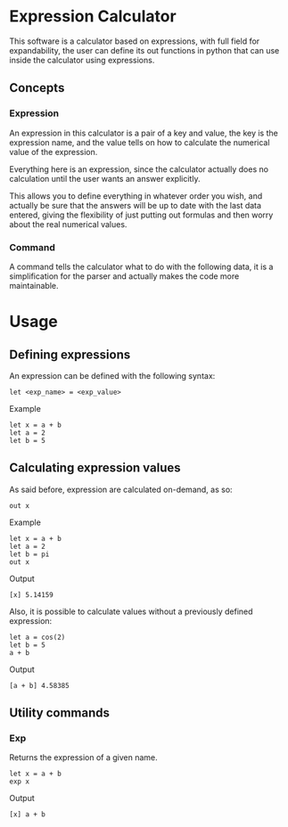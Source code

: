 # Expression Calculator

This software is a calculator based on expressions, with full field
for expandability, the user can define its out functions in python
that can use inside the calculator using expressions.

## Concepts

### Expression

An expression in this calculator is a pair of a key and value, the key
is the expression name, and the value tells on how to calculate the
numerical value of the expression.

Everything here is an expression, since the calculator actually does
no calculation until the user wants an answer explicitly.

This allows you to define everything in whatever order you wish, and
actually be sure that the answers will be up to date with the last data
entered, giving the flexibility of just putting out formulas and then
worry about the real numerical values.

### Command

A command tells the calculator what to do with the following data, it
is a simplification for the parser and actually makes the code more
maintainable.

# Usage

## Defining expressions

An expression can be defined with the following syntax:

```
let <exp_name> = <exp_value>
```

Example

```
let x = a + b
let a = 2
let b = 5
```

## Calculating expression values

As said before, expression are calculated on-demand, as so:

```
out x
```

Example

```
let x = a + b
let a = 2
let b = pi
out x
```

Output

```
[x] 5.14159
```

Also, it is possible to calculate values without a previously defined 
expression:

```
let a = cos(2)
let b = 5
a + b
```

Output
```
[a + b] 4.58385
```

## Utility commands

### Exp

Returns the expression of a given name.

```
let x = a + b
exp x
```

Output

```
[x] a + b 
```